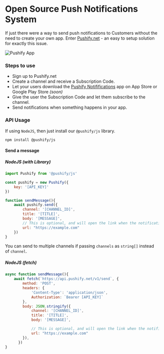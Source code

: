 # Open Source Push Notifications System

If just there were a way to send push notifications to Customers without the need to create your own app. Enter [Pushify.net](https://pushify.net) - an easy to setup solution for exactly this issue.

![Pushify App](https://i.imgur.com/tdGUMCM.png "Pushify App")

### Steps to use
* Sign up to Pushify.net
* Create a channel and receive a Subscription Code.
* Let your users download the [Pushify Notififications](https://apps.apple.com/jp/app/pushify-notifications/id6517357435?l=en-US) app on App Store or Google Play Store *(soon)*
* Give the user the Subscription Code and let them subscribe to the channel.
* Send notifications when something happens in your app.

### API Usage
If using `NodeJS`, then just install our `@pushify/js` library.

```
npm install @pushify/js
```

#### Send a message
##### NodeJS (with Library)
```javascript
import Pushify from '@pushify/js'

const pushify = new Pushify({
    key: '[API_KEY]'
})

function sendMessage(){
    await pushify.send({
        channel: '[CHANNEL_ID]',
        title: '[TITLE]',
        body: '[MESSAGE]',
        // This is optional, and will open the link when the notification is clicked
        url: "https://example.com"
    })
}

```

You can send to multiple channels if passing `channels` as `string[]` instead of `channel`.

##### NodeJS (fetch)
```javascript
async function sendMessage(){
    await fetch(`https://api.pushify.net/v1/send`, {
        method: 'POST',
        headers: {
            'Content-Type': 'application/json',
            Authorization: `Bearer [API_KEY]`
        },
        body: JSON.stringify({
            channel: '[CHANNEL_ID]',
            title: '[TITLE]',
            body: '[MESSAGE]',

            // This is optional, and will open the link when the notification is clicked
            url: "https://example.com"
        }),
      })
}
```